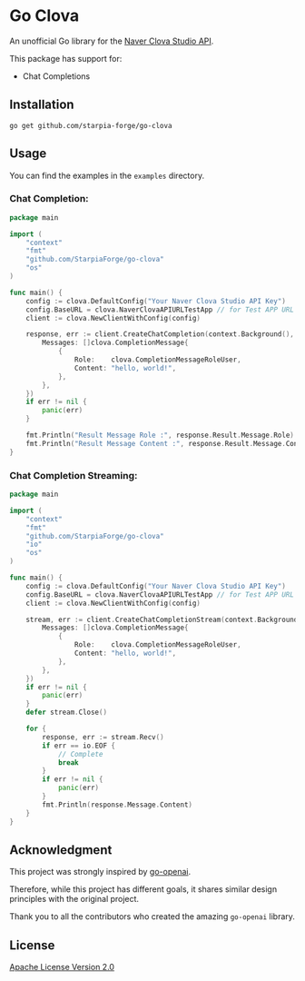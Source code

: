 # Go Clova

An unofficial Go library for the [Naver Clova Studio API](https://api.ncloud-docs.com/docs/en/ai-naver-clovastudio-summary).

This package has support for:
- Chat Completions

## Installation
```
go get github.com/starpia-forge/go-clova
```

## Usage

You can find the examples in the `examples` directory.

### Chat Completion:
```go
package main

import (
	"context"
	"fmt"
	"github.com/StarpiaForge/go-clova"
	"os"
)

func main() {
	config := clova.DefaultConfig("Your Naver Clova Studio API Key")
	config.BaseURL = clova.NaverClovaAPIURLTestApp // for Test APP URL
	client := clova.NewClientWithConfig(config)

	response, err := client.CreateChatCompletion(context.Background(), clova.ModelHCXDASH001, clova.CompletionRequest{
		Messages: []clova.CompletionMessage{
			{
				Role:    clova.CompletionMessageRoleUser,
				Content: "hello, world!",
			},
		},
	})
	if err != nil {
		panic(err)
	}

	fmt.Println("Result Message Role :", response.Result.Message.Role)
	fmt.Println("Result Message Content :", response.Result.Message.Content)
}
```

### Chat Completion Streaming:
```go
package main

import (
	"context"
	"fmt"
	"github.com/StarpiaForge/go-clova"
	"io"
	"os"
)

func main() {
	config := clova.DefaultConfig("Your Naver Clova Studio API Key")
	config.BaseURL = clova.NaverClovaAPIURLTestApp // for Test APP URL
	client := clova.NewClientWithConfig(config)

	stream, err := client.CreateChatCompletionStream(context.Background(), clova.ModelHCXDASH001, clova.CompletionRequest{
		Messages: []clova.CompletionMessage{
			{
				Role:    clova.CompletionMessageRoleUser,
				Content: "hello, world!",
			},
		},
	})
	if err != nil {
		panic(err)
	}
	defer stream.Close()

	for {
		response, err := stream.Recv()
		if err == io.EOF {
			// Complete
			break
		}
		if err != nil {
			panic(err)
		}
		fmt.Println(response.Message.Content)
	}
}
```

## Acknowledgment

This project was strongly inspired by [go-openai](https://github.com/sashabaranov/go-openai).

Therefore, while this project has different goals, it shares similar design principles with the original project.

Thank you to all the contributors who created the amazing `go-openai` library.

## License
[Apache License Version 2.0](https://github.com/StarpiaForge/go-clova/blob/master/LICENSE)